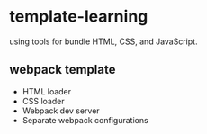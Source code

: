 # template-learning
using tools for bundle HTML, CSS, and JavaScript.
## webpack template
- HTML loader
- CSS loader
- Webpack dev server
- Separate webpack configurations